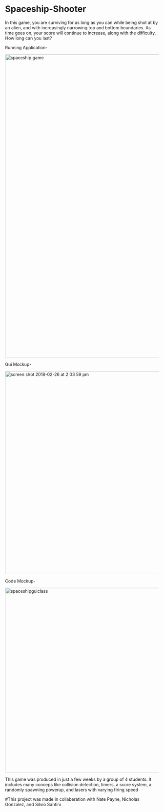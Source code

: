 # Spaceship-Shooter
In this game, you are surviving for as long as you can while being shot at by an alien, and with increasingly narrowing top and bottom boundaries. As time goes on, your score will continue to increase, along with the difficulty. How long can you last?

Running Application-

<img width="993" alt="spaceship game" src="https://user-images.githubusercontent.com/26355832/38640418-71fee262-3d91-11e8-979f-ec8e61fca1e3.png">

Gui Mockup-

<img width="665" alt="screen shot 2018-02-26 at 2 03 59 pm" src="https://user-images.githubusercontent.com/26355832/36695422-8c9c630c-1afe-11e8-9d4d-e2f0022949b5.png">

Code Mockup-

<img width="605" alt="spaceshipguiclass" src="https://user-images.githubusercontent.com/26355832/36710198-99f6ff7c-1b39-11e8-84c1-eb8837532995.PNG">

This game was produced in just a few weeks by a group of 4 students. It includes many conceps like collision detection, timers, a score system, a randomly spawning powerup, and lasers with varying firing speed

#This project was made in collaberation with Nate Payne, Nicholas Gonzalez, and Silvio Santini
